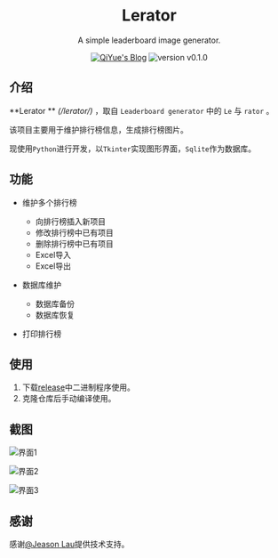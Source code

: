 <p align="center">
  <h1 align="center">Lerator</h3>
  <p align="center">A simple leaderboard image generator.<p>
  <p align="center">
    <a href="https://blog.qiyuex.top/about/"><img src="https://img.shields.io/badge/MADE--BY-Ray-blue?style=flat-square" alt="QiYue's Blog"></a>
    <img src="https://img.shields.io/badge/VRESION-v0.1.0-critical?style=flat-square" alt="version v0.1.0">
  </p>
</p>



## 介绍

**Lerator ** *(/lerator/)* ，取自 `Leaderboard generator` 中的 `Le` 与  `rator` 。

该项目主要用于维护排行榜信息，生成排行榜图片。

现使用`Python`进行开发，以`Tkinter`实现图形界面，`Sqlite`作为数据库。

## 功能

+ 维护多个排行榜
  + 向排行榜插入新项目
  + 修改排行榜中已有项目
  + 删除排行榜中已有项目
  + Excel导入
  + Excel导出

+ 数据库维护
  + 数据库备份
  + 数据库恢复
+ 打印排行榜

## 使用

1. 下载[release](https://github.com/Ray-Keiyaku/Lerator/releases)中二进制程序使用。
2. 克隆仓库后手动编译使用。

## 截图

![界面1](https://i.loli.net/2020/07/29/TWfUSNIxhOPzuLy.png)

![界面2](https://i.loli.net/2020/07/29/S61DGkmNUCbPAut.png)

![界面3](https://i.loli.net/2020/07/29/6V28yQj5nomkGhB.png)

## 感谢

感谢[@Jeason Lau](https://github.com/amtoaer)提供技术支持。